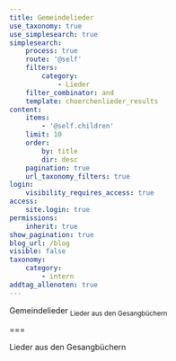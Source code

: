 ```yaml
---
title: Gemeindelieder
use_taxonomy: true
use_simplesearch: true
simplesearch:
    process: true
    route: '@self'
    filters:
        category:
            - Lieder
    filter_combinator: and
    template: choerchenlieder_results
content:
    items:
        - '@self.children'
    limit: 10
    order:
        by: title
        dir: desc
    pagination: true
    url_taxonomy_filters: true
login:
    visibility_requires_access: true
access:
    site.login: true
permissions:
    inherit: true
show_pagination: true
blog_url: /blog
visible: false
taxonomy:
    category:
        - intern
addtag_allenoten: true
---
```


<span class="h2">Gemeindelieder</span> <sub>Lieder aus den Gesangbüchern</sub>

===

Lieder aus den Gesangbüchern